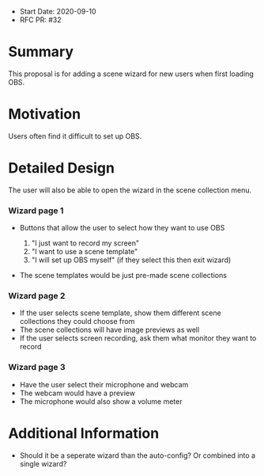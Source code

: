 - Start Date: 2020-09-10
- RFC PR: #32

# Summary

This proposal is for adding a scene wizard for new users when first loading OBS.

# Motivation

Users often find it difficult to set up OBS.

# Detailed Design

The user will also be able to open the wizard in the scene collection menu.

### Wizard page 1
- Buttons that allow the user to select how they want to use OBS
	1. "I just want to record my screen"
	2. "I want to use a scene template"
	3. "I will set up OBS myself" (if they select this then exit wizard)

- The scene templates would be just pre-made scene collections

### Wizard page 2
- If the user selects scene template, show them different scene collections they could choose from
- The scene collections will have image previews as well
- If the user selects screen recording, ask them what monitor they want to record

### Wizard page 3
- Have the user select their microphone and webcam
- The webcam would have a preview
- The microphone would also show a volume meter

# Additional Information

- Should it be a seperate wizard than the auto-config? Or combined into a single wizard?
